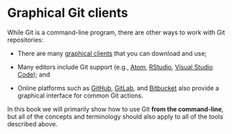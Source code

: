 # Graphical Git clients

While Git is a command-line program, there are other ways to work with Git repositories:

- There are many [graphical clients](https://git-scm.com/downloads/guis) that you can download and use;

- Many editors include Git support (e.g., [Atom](https://atom.io/), [RStudio](https://www.rstudio.com/), [Visual Studio Code](https://code.visualstudio.com/)); and

- Online platforms such as [GitHub](https://github.com/), [GitLab](https://gitlab.com/public), and [Bitbucket](https://bitbucket.org/) also provide a graphical interface for common Git actions.

In this book we will primarily show how to use Git **from the command-line**, but all of the concepts and terminology should also apply to all of the tools described above.
